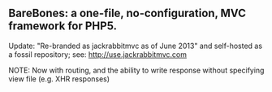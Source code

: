## BareBones: a one-file, no-configuration, MVC framework for PHP5. ##

Update: "Re-branded as jackrabbitmvc as of June 2013"
and self-hosted as a fossil repository;
see: http://use.jackrabbitmvc.com

NOTE: Now with routing, and the ability to write response without specifying view file (e.g. XHR responses)